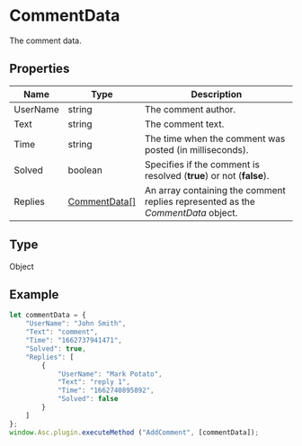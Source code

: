 # CommentData

The comment data.

## Properties

| Name | Type | Description |
| ---- | ---- | ----------- |
| UserName | string | The comment author. |
| Text | string | The comment text. |
| Time | string | The time when the comment was posted (in milliseconds). |
| Solved | boolean | Specifies if the comment is resolved (**true**) or not (**false**). |
| Replies | [CommentData[]](../Enumeration/CommentData.md) | An array containing the comment replies represented as the *CommentData* object. |
## Type

Object



## Example

```javascript editor-docx
let commentData = {
    "UserName": "John Smith",
    "Text": "comment",
    "Time": "1662737941471",
    "Solved": true,
    "Replies": [
        {
            "UserName": "Mark Potato",
            "Text": "reply 1",
            "Time": "1662740895892",
            "Solved": false
        }
    ]
};
window.Asc.plugin.executeMethod ("AddComment", [commentData]);
```

